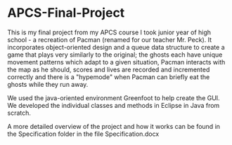 # APCS-Final-Project

This is my final project from my APCS course I took junior year of high school - a recreation of Pacman (renamed for our
teacher Mr. Peck). It incorporates object-oriented design and a queue data structure to create a game that plays very 
similarly to the original; the ghosts each have unique movement patterns which adapt to a given situation, Pacman interacts
with the map as he should, scores and lives are recorded and incremented correctly and there is a "hypemode" when Pacman
can briefly eat the ghosts while they run away. 

We used the java-oriented environment Greenfoot to help create the GUI. We developed the individual classes and methods 
in Eclipse in Java from scratch. 

A more detailed overview of the project and how it works can be found in the Specification folder in the file 
Specification.docx




